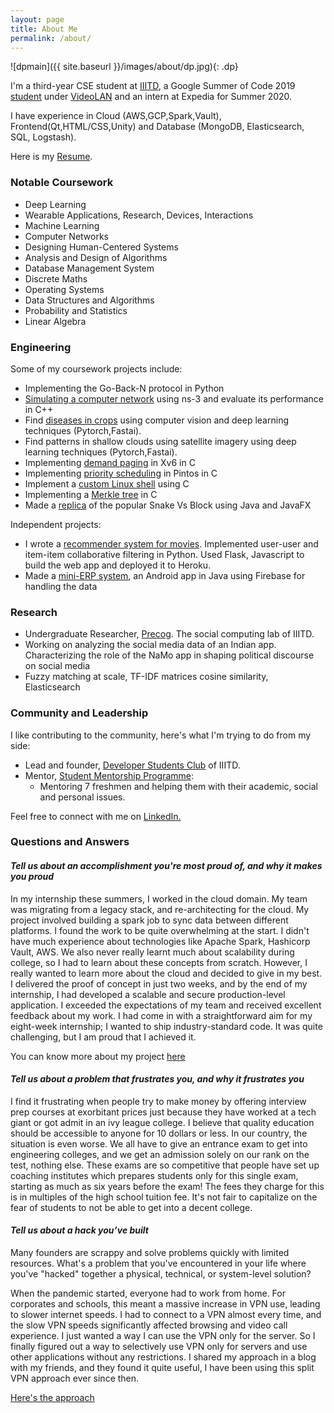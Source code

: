 ```yaml
---
layout: page
title: About Me
permalink: /about/
---
```


![dpmain]({{ site.baseurl }}/images/about/dp.jpg){: .dp}

I'm a third-year CSE student at [IIITD](https://www.iiitd.ac.in/), a Google Summer of Code 2019 [student](https://summerofcode.withgoogle.com/archive/2019/projects/6144888880496640/) under [VideoLAN](https://www.videolan.org/index.html) and an intern at Expedia for Summer 2020.

I have experience in Cloud (AWS,GCP,Spark,Vault), Frontend(Qt,HTML/CSS,Unity) and Database (MongoDB, Elasticsearch, SQL, Logstash).

Here is my [Resume](https://rohanrajpal.github.io/blog/resume/Rohan_Resume.pdf).

### Notable Coursework

- Deep Learning
- Wearable Applications, Research, Devices,
Interactions
- Machine Learning
- Computer Networks
- Designing Human-Centered Systems
- Analysis and Design of Algorithms
- Database Management System
- Discrete Maths
- Operating Systems
- Data Structures and Algorithms
- Probability and Statistics
- Linear Algebra

### Engineering

Some of my coursework projects include:

- Implementing the Go-Back-N protocol in Python
- [Simulating a computer network](https://github.com/rohanrajpal/ns3_assignments) using ns-3 and evaluate its performance in C++
- Find [diseases in crops](https://zindi.africa/competitions/iclr-workshop-challenge-1-cgiar-computer-vision-for-crop-disease) using computer vision and deep learning techniques (Pytorch,Fastai).
- Find patterns in shallow clouds using satellite imagery using deep learning techniques (Pytorch,Fastai).
- Implementing [demand paging](https://github.com/rohanrajpal/CSE231-OS-Xv6-Assignment) in Xv6 in C
- Implementing [priority scheduling](https://github.com/rohanrajpal/CSE231-OS-Pintos) in Pintos in C
- Implement a [custom Linux shell](https://github.com/rohanrajpal/CSE231-OS-Shell-Assignment) using C
- Implementing a [Merkle tree](https://github.com/rohanrajpal/CSE231-OS-Merkle-Tree) in C
- Made a [replica](https://github.com/rohanrajpal/APGame) of the popular Snake Vs Block using Java and JavaFX

Independent projects:

- I wrote a [recommender system for movies](https://github.com/rohanrajpal/movie-recommender-system). Implemented user-user and item-item collaborative filtering in Python. Used Flask, Javascript to build the web app and deployed it to Heroku.
- Made a [mini-ERP system](https://github.com/rohanrajpal/ERPSystem), an Android app in Java using Firebase for handling the data

### Research

- Undergraduate Researcher, [Precog](http://precog.iiitd.edu.in/). The social computing lab of IIITD.
- Working on analyzing the social media data of an Indian app. Characterizing the role of the NaMo app in shaping political discourse on social media
- Fuzzy matching at scale, TF-IDF matrices cosine similarity, Elasticsearch

### Community and Leadership

I like contributing to the community, here's what I'm trying to do from my side:

- Lead and founder, [Developer Students Club](http://dsc.iiitd.edu.in/) of IIITD.
- Mentor, [Student Mentorship Programme](https://www.iiitd.edu.in/mentorprogram/):  
  - Mentoring 7 freshmen and helping them with their academic, social and personal issues.

Feel free to connect with me on [LinkedIn.](https://www.linkedin.com/in/rohanrajpal/)

### Questions and Answers

#### *Tell us about an accomplishment you're most proud of, and why it makes you proud*  

In my internship these summers, I worked in the cloud domain. My team was migrating from a legacy stack, and re-architecting for the cloud. My project involved building a spark job to sync data between different platforms.
I found the work to be quite overwhelming at the start. I didn't have much experience about technologies like Apache Spark, Hashicorp Vault, AWS. We also never really learnt much about scalability during college, so I had to learn about these concepts from scratch. However, I really wanted to learn more about the cloud and decided to give in my best. I delivered the proof of concept in just two weeks, and by the end of my internship, I had developed a scalable and secure production-level application.
I exceeded the expectations of my team and received excellent feedback about my work. I had come in with a straightforward aim for my eight-week internship; I wanted to ship industry-standard code. It was quite challenging, but I am proud that I achieved it.

You can know more about my project [here](https://medium.com/expedia-group-tech/the-virtual-internship-my-experience-5cc52a997bb1)

#### *Tell us about a problem that frustrates you, and why it frustrates you*

I find it frustrating when people try to make money by offering interview prep courses at exorbitant prices just because they have worked at a tech giant or got admit in an ivy league college. I believe that quality education should be accessible to anyone for 10 dollars or less.
In our country, the situation is even worse. We all have to give an entrance exam to get into engineering colleges, and we get an admission solely on our rank on the test, nothing else. These exams are so competitive that people have set up coaching institutes which prepares students only for this single exam, starting as much as six years before the exam! The fees they charge for this is in multiples of the high school tuition fee. It's not fair to capitalize on the fear of students to not be able to get into a decent college.

#### *Tell us about a hack you’ve built*

Many founders are scrappy and solve problems quickly with limited resources. What's a problem that you've encountered in your life where you've "hacked" together a physical, technical, or system-level solution?

When the pandemic started, everyone had to work from home. For corporates and schools, this meant a massive increase in VPN use, leading to slower internet speeds. I had to connect to a VPN almost every time, and the slow VPN speeds significantly affected browsing and video call experience. I just wanted a way I can use the VPN only for the server. So I finally figured out a way to selectively use VPN only for servers and use other applications without any restrictions. I shared my approach in a blog with my friends, and they found it quite useful, I have been using this split VPN approach ever since then.

[Here's the approach](https://rohanrajpal.github.io/blog/2020/04/25/Selective-network-routing.html)
